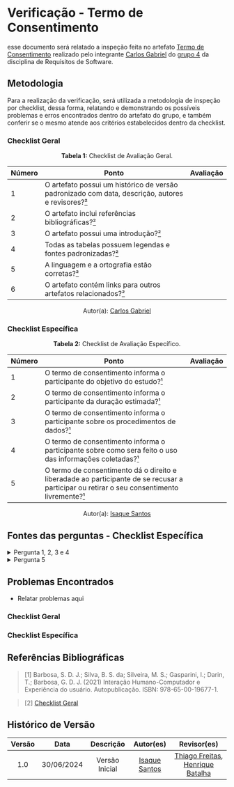 # Verificação - Termo de Consentimento

esse documento será relatado a inspeção feita no artefato [Termo de Consentimento](https://requisitos-de-software.github.io/2024.1-Gov.br/#/elicitacao/termo_de_consentimento) realizado pelo integrante [Carlos Gabriel](https://github.com/TheCarlosRamos) do [grupo 4](https://github.com/Requisitos-de-Software/2024.1-Gov.br) da disciplina de Requisitos de Software.
## Metodologia

Para a realização da verificação, será utilizada a metodologia de inspeção por checklist, dessa forma, relatando e demonstrando os possíveis problemas e erros encontrados dentro do artefato do grupo, e também conferir se o mesmo atende aos critérios estabelecidos dentro da checklist.

### Checklist Geral

<font><p style="text-align: center">**Tabela 1:** Checklist de Avaliação Geral.</p></font>

| Número  | Ponto                                                                                                           | Avaliação         |
|-----|----------------------------------------------------------------------------------------------------------------------|------------------|
| 1   | O artefato possui um histórico de versão padronizado com data, descrição, autores e revisores?[²](#ref2)                       |                  |
| 2   | O artefato inclui referências bibliográficas?[²](#ref2)                                                                        |                  |
| 3   | O artefato possui uma introdução?[²](#ref2)                                                                                    |                  |
| 4   | Todas as tabelas possuem legendas e fontes padronizadas?[²](#ref2)                                                             |                  |
| 5  | A linguagem e a ortografia estão corretas?[²](#ref2)                                                                            |                  |
| 6  | O artefato contém links para outros artefatos relacionados?[²](#ref2)                                                           |                  |

<div align="center">Autor(a): <a href="https://github.com/TheCarlosRamos">Carlos Gabriel</a></div>


### Checklist Específica

<font><p style="text-align: center">**Tabela 2:** Checklist de Avaliação Específico.</p></font>

| Número | Ponto | Avaliação |
| ------ | ------ | --------- |
| 1 | O termo de consentimento informa o participante do objetivo do estudo?[¹](#ref1) |  |
| 2 | O termo de consentimento informa o participante da duração estimada?[¹](#ref1) |  |
| 3 | O termo de consentimento informa o participante sobre os procedimentos de dados?[¹](#ref1) |  |
| 4 | O termo de consentimento informa o participante sobre como sera feito o uso das informações coletadas?[¹](#ref1) |  |
| 5 | O termo de consentimento dá o direito e liberadade ao participante de se recusar a participar ou retirar o seu consentimento livremente?[¹](#ref1) |  

<div align="center">Autor(a): <a href="https://github.com/IsaqueSH">Isaque Santos</a></div>

## Fontes das perguntas - Checklist Específica

</details>
<details><summary>Pergunta 1, 2, 3 e 4</summary>
<img src="assets/verificacao/termo1.png" alt="ref" width="700"/>
</details>

</details>
<details><summary>Pergunta 5</summary>
<img src="assets/verificacao/termo2.png" alt="ref" width="700"/>
</details>

## Problemas Encontrados

- Relatar problemas aqui

### Checklist Geral

### Checklist Específica


## Referências Bibliográficas

<a id="ref1"></a>

> [1] Barbosa, S. D. J.; Silva, B. S. da; Silveira, M. S.; Gasparini, I.; Darin, T.; Barbosa, G. D. J. (2021)
Interação Humano-Computador e Experiência do usuário. Autopublicação. ISBN: 978-65-00-19677-1.

<a id="ref2"></a>

> [2] [Checklist Geral](verificacao/grupo_4/verificacao_grupo4.md#metodologia)

## Histórico de Versão

| Versão |    Data    |                      Descrição                      |      Autor(es)      | Revisor(es)  |
| :----: | :--------: | :-------------------------------------------------: | :-----------------: | :----------: |
|  1.0   | 30/06/2024 | Versão Inicial | [Isaque Santos](https://github.com/IsaqueSH) | [Thiago Freitas](https://github.com/thiagorfreitas), [Henrique Batalha](https://github.com/HeBatalha)  |